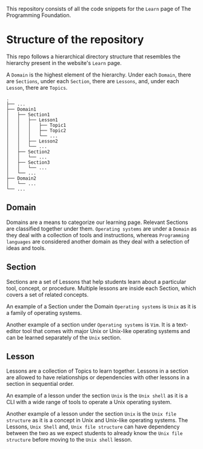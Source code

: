 This repository consists of all the code snippets for the `Learn` page of The Programming Foundation.

# Structure of the repository
This repo follows a hierarchical directory structure that resembles the hierarchy present in the website's `Learn` page.

A `Domain` is the highest element of the hierarchy. Under each `Domain`, there are `Sections`, under each `Section`, there are `Lessons`, and, under each `Lesson`, there are `Topics`.

```
.
├── ...
├── Domain1             
│   ├── Section1
│   │   ├── Lesson1
│   │   │   ├── Topic1
│   │   │   ├── Topic2
│   │   │   └── ...
│   │   ├── Lesson2
│   │   └── ...
│   ├── Section2
│   │   └── ...
│   ├── Section3
│   │   └── ...
│   └── ...
├── Domain2            
│   └── ...
└── ...
```

## Domain
Domains are a means to categorize our learning page. Relevant Sections are classified together under them.
`Operating systems` are under a `Domain` as they deal with a collection of tools and instructions, whereas `Programming languages` are considered another domain as they deal with a selection of ideas and tools.

## Section
Sections are a set of Lessons that help students learn about a particular tool, concept, or procedure. Multiple lessons are inside each Section, which covers a set of related concepts.

An example of a Section under the Domain `Operating systems` is `Unix` as it is a family of operating systems.

Another example of a section under `Operating systems` is `Vim`. It is a text-editor tool that comes with major Unix or Unix-like operating systems and can be learned separately of the `Unix` section.


## Lesson
Lessons are a collection of Topics to learn together. Lessons in a section are allowed to have relationships or dependencies with other lessons in a section in sequential order.

An example of a lesson under the section `Unix` is the `Unix shell` as it is a CLI with a wide range of tools to operate a Unix operating system.

Another example of a lesson under the section `Unix` is the `Unix file structure` as it is a concept in Unix and Unix-like operating systems. The Lessons, `Unix Shell` and, `Unix file structure` can have dependency between the two as we expect students to already know the `Unix file structure` before moving to the `Unix shell` lesson.
